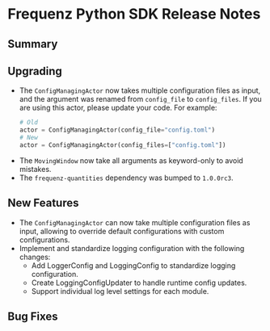 # Frequenz Python SDK Release Notes

## Summary

<!-- Here goes a general summary of what this release is about -->

## Upgrading

- The `ConfigManagingActor` now takes multiple configuration files as input, and the argument was renamed from `config_file` to `config_files`. If you are using this actor, please update your code. For example:

   ```python
   # Old
   actor = ConfigManagingActor(config_file="config.toml")
   # New
   actor = ConfigManagingActor(config_files=["config.toml"])
   ```

* The `MovingWindow` now take all arguments as keyword-only to avoid mistakes.
* The `frequenz-quantities` dependency was bumped to `1.0.0rc3`.

## New Features

- The `ConfigManagingActor` can now take multiple configuration files as input, allowing to override default configurations with custom configurations.
- Implement and standardize logging configuration with the following changes:
   * Add LoggerConfig and LoggingConfig to standardize logging configuration.
   * Create LoggingConfigUpdater to handle runtime config updates.
   * Support individual log level settings for each module.

## Bug Fixes

<!-- Here goes notable bug fixes that are worth a special mention or explanation -->
